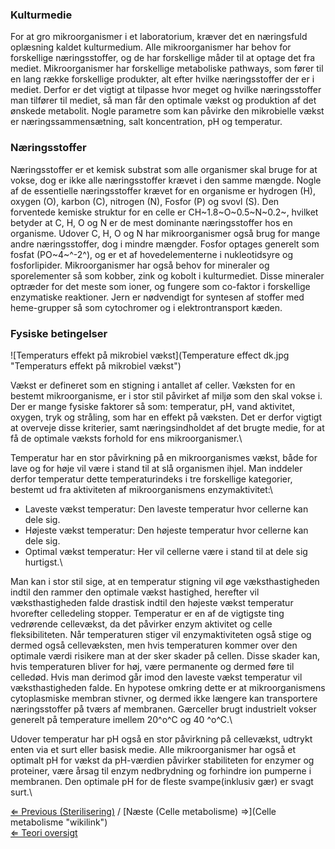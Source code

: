 ### Kulturmedie

For at gro mikroorganismer i et laboratorium, kræver det en næringsfuld
oplæsning kaldet kulturmedium. Alle mikroorganismer har behov for
forskellige næringsstoffer, og de har forskellige måder til at optage
det fra mediet. Mikroorganismer har forskellige metaboliske pathways,
som fører til en lang række forskellige produkter, alt efter hvilke
næringsstoffer der er i mediet. Derfor er det vigtigt at tilpasse hvor
meget og hvilke næringsstoffer man tilfører til mediet, så man får den
optimale vækst og produktion af det ønskede metabolit. Nogle parametre
som kan påvirke den mikrobielle vækst er næringssammensætning, salt
koncentration, pH og temperatur.

### Næringsstoffer

Næringsstoffer er et kemisk substrat som alle organismer skal bruge for
at vokse, dog er ikke alle næringsstoffer krævet i den samme mængde.
Nogle af de essentielle næringsstoffer krævet for en organisme er
hydrogen (H), oxygen (O), karbon (C), nitrogen (N), Fosfor (P) og svovl
(S). Den forventede kemiske struktur for en celle er
CH~1.8~O~0.5~N~0.2~, hvilket betyder at C, H, O og N er de mest
dominante næringsstoffer hos en organisme. Udover C, H, O og N har
mikroorganismer også brug for mange andre næringsstoffer, dog i mindre
mængder. Fosfor optages generelt som fosfat (PO~4~^-2^), og er et af
hovedelementerne i nukleotidsyre og fosforlipider. Mikroorganismer har
også behov for mineraler og sporelementer så som kobber, zink og kobolt
i kulturmediet. Disse mineraler optræder for det meste som ioner, og
fungere som co-faktor i forskellige enzymatiske reaktioner. Jern er
nødvendigt for syntesen af stoffer med heme-grupper så som cytochromer
og i elektrontransport kæden.

### Fysiske betingelser

![Temperaturs effekt på mikrobiel
vækst](Temperature effect dk.jpg "Temperaturs effekt på mikrobiel vækst")

Vækst er defineret som en stigning i antallet af celler. Væksten for en
bestemt mikroorganisme, er i stor stil påvirket af miljø som den skal
vokse i. Der er mange fysiske faktorer så som: temperatur, pH, vand
aktivitet, oxygen, tryk og stråling, som har en effekt på væksten. Det
er derfor vigtigt at overveje disse kriterier, samt næringsindholdet af
det brugte medie, for at få de optimale væksts forhold for ens
mikroorganismer.\

Temperatur har en stor påvirkning på en mikroorganismes vækst, både for
lave og for høje vil være i stand til at slå organismen ihjel. Man
inddeler derfor temperatur dette temperaturindeks i tre forskellige
kategorier, bestemt ud fra aktiviteten af mikroorganismens
enzymaktivitet:\

-   Laveste vækst temperatur: Den laveste temperatur hvor cellerne kan
    dele sig.
-   Højeste vækst temperatur: Den højeste temperatur hvor cellerne kan
    dele sig.
-   Optimal vækst temperatur: Her vil cellerne være i stand til at dele
    sig hurtigst.\

Man kan i stor stil sige, at en temperatur stigning vil øge
væksthastigheden indtil den rammer den optimale vækst hastighed,
herefter vil væksthastigheden falde drastisk indtil den højeste vækst
temperatur hvorefter celledeling stopper. Temperatur er en af de
vigtigste ting vedrørende cellevækst, da det påvirker enzym aktivitet og
celle fleksibiliteten. Når temperaturen stiger vil enzymaktiviteten også
stige og dermed også cellevæksten, men hvis temperaturen kommer over den
optimale værdi risikere man at der sker skader på cellen. Disse skader
kan, hvis temperaturen bliver for høj, være permanente og dermed føre
til celledød. Hvis man derimod går imod den laveste vækst temperatur vil
væksthastigheden falde. En hypotese omkring dette er at mikroorganismens
cytoplasmiske membran stivner, og dermed ikke længere kan transportere
næringsstoffer på tværs af membranen. Gærceller brugt industrielt vokser
generelt på temperature imellem 20^o^C og 40 ^o^C.\

Udover temperatur har pH også en stor påvirkning på cellevækst, udtrykt
enten via et surt eller basisk medie. Alle mikroorganismer har også et
optimalt pH for vækst da pH-værdien påvirker stabiliteten for enzymer og
proteiner, være årsag til enzym nedbrydning og forhindre ion pumperne i
membranen. Den optimale pH for de fleste svampe(inklusiv gær) er svagt
surt.\

[⇐ Previous (Sterilisering)](Sterilisering "wikilink") / [Næste (Celle
metabolisme) ⇒](Celle metabolisme "wikilink")\
[⇐ Teori oversigt ](Fermenteringscase "wikilink")

